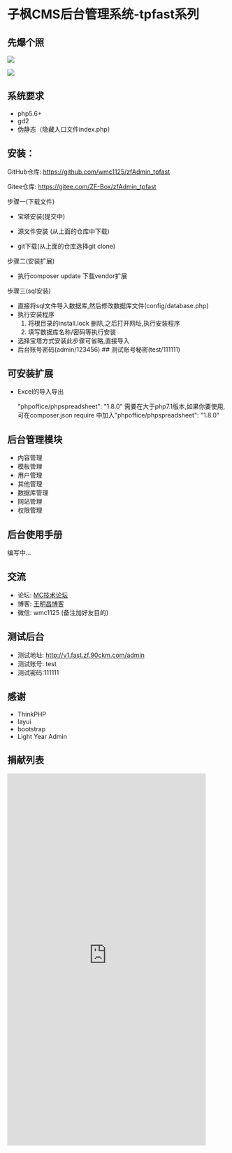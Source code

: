 # 子枫CMS后台管理系统-tpfast系列
## 先爆个照
![](https://i.loli.net/2019/11/20/ImLWKz8apSogZGC.jpg)

![](https://i.loli.net/2019/11/20/cWHMdTeRrqiZo41.jpg)
## 系统要求
 + php5.6+
 + gd2
 + 伪静态（隐藏入口文件index.php）

## 安装：
GitHub仓库:  https://github.com/wmc1125/zfAdmin_tpfast

Gitee仓库:  https://gitee.com/ZF-Box/zfAdmin_tpfast

步骤一(下载文件)
+  宝塔安装(提交中)

+  源文件安装 (从上面的仓库中下载)

+ git下载(从上面的仓库选择git clone)

步骤二(安装扩展)
+ 执行composer update 下载vendor扩展

步骤三(sql安装)
+ 直接将sql文件导入数据库,然后修改数据库文件(config/database.php)
+ 执行安装程序
	1. 将根目录的install.lock 删除,之后打开网址,执行安装程序
	2. 填写数据库名称/密码等执行安装
+ 选择宝塔方式安装此步骤可省略,直接导入
+ 后台账号密码(admin/123456) ## 测试账号秘密(test/111111)

## 可安装扩展
+ Excel的导入导出
  
  "phpoffice/phpspreadsheet": "1.8.0" 需要在大于php7.1版本,如果你要使用,可在composer.json require 中加入"phpoffice/phpspreadsheet": "1.8.0"


## 后台管理模块
 + 内容管理
 + 模板管理
 + 用户管理
 + 其他管理
 + 数据库管理
 + 网站管理
 + 权限管理

## 后台使用手册
编写中...

## 交流
+ 论坛: [MC技术论坛](http://bbs.wangmingchang.com/forum.php?mod=forumdisplay&fid=77 "MC技术论坛")
+ 博客: [王明昌博客](http://www.wangmingchang.com/ "王明昌博客")
+ 微信: wmc1125  (备注加好友目的)

## 测试后台
+ 测试地址: http://v1.fast.zf.90ckm.com/admin
+ 测试账号: test
+ 测试密码:111111

## 感谢
 + ThinkPHP
 + layui
 + bootstrap
 + Light Year Admin

 ## 捐献列表
 <iframe  height=850 width=90% src="http://mctool.wangmingchang.com/index/jspay/dashang"  frameborder=0 allowfullscreen>
 </iframe>


